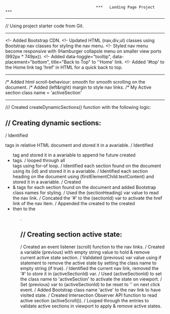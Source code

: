                                              

                                        	***   Landing Page Project   ***


<!------Notes------->
---------------------
// Using project starter code from Git.


<!--- HTML --->
---------------------
<!- Added Bootstrap CDN.
<!- Updated HTML (nav,div,ul) classes using Bootstrap nav classes for styling the nav menu.
<!- Styled nav menu become responsive with (Hamburger collapsle menu on smaller view ports (992px * 749px)).
<!- Added data-toggle="tooltip", data-placement="bottom", title="Back to Top" to ''Home' link.
<!- Added '#top' to the Home link <a> tag 'href' in HTML for a quick back to top.


<!--- CSS --->
---------------------
/* Added html scroll-behaviour: smooth for smooth scrolling on the document.
/* Added (left&right) margin to style nav links.
/* My Active section class name = 'activeSection'


<!--- Javascript --->
---------------------
/// Created createDynamicSections() function with the following logic:


// Creating dynamic sections:
------------------------------
/ Identified <section> tags in relative HTML document and stored it in a avariable.
/ Identified <ul> tag and stored it in a avariable to append he future created <li> tags.
/ looped through all <section> tags using for-of loop.
/ Identified each section found on the document using its (id) and stored it in a avariable.
/ Identified each section heading on the document using (firstElementChild.textContent) and stored it in a avariable.
/ Created <li> & <a> tags for each section found on the document and added Bootstrap class names for styling.
/ Used the (sectionHeading) var value to read the nav link.
/ Concated the '#' to the (sectionId) var to activate the href link of the nav item.
/ Appended the created <a> to the created <li> then to the <ul>.


// Creating section active state:
---------------------------------
/ Created an event listener (scroll) function to the nav links.
/ Created a variable (previous) with empty string value to hold & remove current active state section.
/ Validated (previous) var value using if statement to remove the active state by setting the class name to empty string (if true).
/ Identified the current nav link, removed the '#' to store it in (activeSectionId) var.
/ Used (activeSectionId) to set the class name to 'activeSection' to activate the state on viewport.
/ Set (previous) var to (activeSectionId) to be reset to '' on next click event.
/ Added Bootstrap class name 'active' to the nav link to have visited state.
/ Created Intersection Observer API function to read active section (activeScroll()).
/ Looped through the entries to validate active sections in viewport to apply & remove active states.






